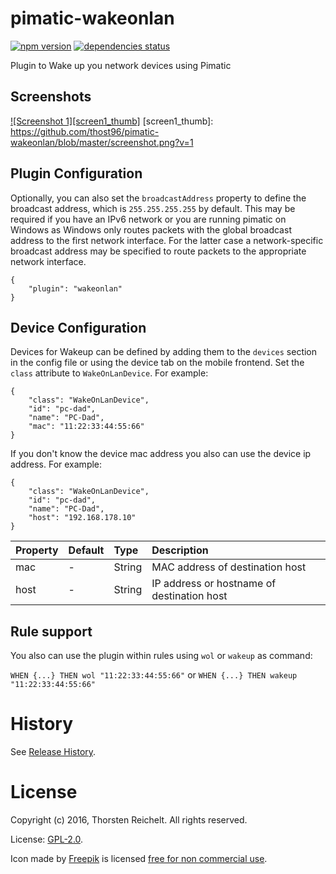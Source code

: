 # pimatic-wakeonlan

[![npm version](https://badge.fury.io/js/pimatic-wakeonlan.svg)](http://badge.fury.io/js/pimatic-wakeonlan)
[![dependencies status](https://david-dm.org/thost96/pimatic-wakeonlan/status.svg)](https://david-dm.org/thost96/pimatic-wakeonlan)

Plugin to Wake up you network devices using Pimatic

## Screenshots

[![Screenshot 1][screen1_thumb]](https://github.com/thost96/pimatic-wakeonlan/blob/master/assets/screenshot.png)
[screen1_thumb]: https://github.com/thost96/pimatic-wakeonlan/blob/master/screenshot.png?v=1

## Plugin Configuration

Optionally, you can also set the `broadcastAddress` property to define the broadcast address, which is `255.255.255.255` by default. 
This may be required if you have an IPv6 network or you are running pimatic on Windows as Windows only routes packets with the global broadcast address to the first network interface. For the latter case a network-specific broadcast address may be specified to route packets to the appropriate network interface.

	{ 
   		"plugin": "wakeonlan"
	}


## Device Configuration

Devices for Wakeup can be defined by adding them to the `devices` section in the config file or using the device tab on the mobile frontend. Set the `class` attribute to `WakeOnLanDevice`. For example:

	{
  		"class": "WakeOnLanDevice",
  		"id": "pc-dad",
  		"name": "PC-Dad",
		"mac": "11:22:33:44:55:66"
	}

If you don't know the device mac address you also can use the device ip address. For example:

	{
  		"class": "WakeOnLanDevice",
  		"id": "pc-dad",
  		"name": "PC-Dad",
  		"host": "192.168.178.10"
	}

| Property          | Default  | Type    | Description                                 |
|:------------------|:---------|:--------|:--------------------------------------------|
| mac              	| -        | String  | MAC address of destination host|
| host 				| - 	   | String  | IP address or hostname of destination host|


## Rule support
You also can use the plugin within rules using `wol` or `wakeup` as command:

`WHEN {...} THEN wol "11:22:33:44:55:66"` or
`WHEN {...} THEN wakeup "11:22:33:44:55:66"` 

# History

See [Release History](https://github.com/thost96/pimatic-wmi/blob/master/HISTORY.md).

# License 

Copyright (c) 2016, Thorsten Reichelt. All rights reserved.

License: [GPL-2.0](https://github.com/thost96/pimatic-wakeonlan/blob/master/LICENSE).

Icon made by <a href="http://www.freepik.com" title="Freepik">Freepik</a> is licensed <a href="https://www.iconfinder.com/icons/99841/lan_icon" title="free for non commercial use">free for non commercial use</a>.